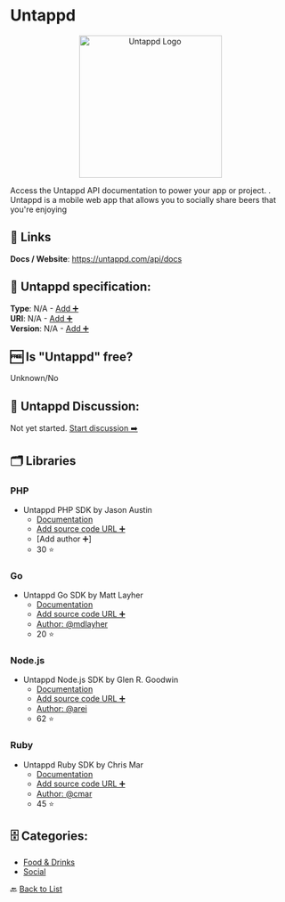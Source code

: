 # Untappd
<p align="center">
    <img width="256" src="https://raw.githubusercontent.com/apis-list/apis-list/main/apis/untappd/logo_256x256.png" alt="Untappd Logo"/>
</p>
Access the Untappd API documentation to power your app or project. . Untappd is a mobile web app that allows you to socially share beers that you're enjoying

##  🔗 Links
**Docs / Website**: https://untappd.com/api/docs

## 🧬 Untappd specification:
**Type**: N/A - [Add ➕](https://github.com/apis-list/apis-list/edit/main/apis-list.yaml)  
**URI**: N/A - [Add ➕](https://github.com/apis-list/apis-list/edit/main/apis-list.yaml)  
**Version**: N/A - [Add ➕](https://github.com/apis-list/apis-list/edit/main/apis-list.yaml)

## 🆓 Is "Untappd" free?
 Unknown/No 

## 💬 Untappd Discussion:
Not yet started. [Start discussion ➡️](https://github.com/apis-list/apis-list/discussions/new)

## 🗂️ Libraries
### PHP
- Untappd PHP SDK by Jason Austin
    - [Documentation](https://github.com/PintLabs/Pintlabs_Service_Untappd)
    - [Add source code URL ➕]()
    - [Add author ➕]
    - 30 ⭐

### Go
- Untappd Go SDK by Matt Layher
    - [Documentation](https://github.com/mdlayher/untappd)
    - [Add source code URL ➕]()
    - [Author: @mdlayher](https://github.com/mdlayher)
    - 20 ⭐

### Node.js
- Untappd Node.js SDK by Glen R. Goodwin
    - [Documentation](https://github.com/arei/node-untappd)
    - [Add source code URL ➕]()
    - [Author: @arei](https://github.com/arei)
    - 62 ⭐

### Ruby
- Untappd Ruby SDK by Chris Mar
    - [Documentation](https://github.com/cmar/untappd)
    - [Add source code URL ➕]()
    - [Author: @cmar](https://github.com/cmar)
    - 45 ⭐


## 🗄️ Categories:
- [Food & Drinks](https://github.com/apis-list/apis-list#food--drinks-)
- [Social](https://github.com/apis-list/apis-list#social-)

🔙  [Back to List](https://github.com/apis-list/apis-list)
